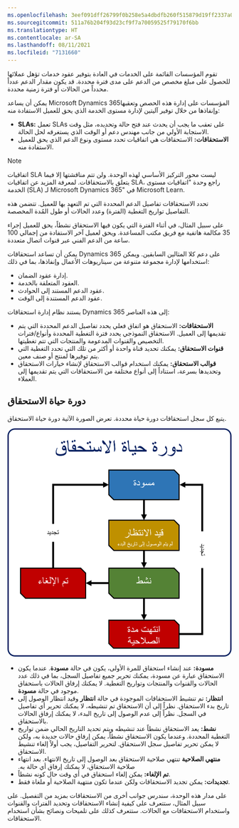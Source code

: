 ```yaml
---
ms.openlocfilehash: 3eef091dff26799f0b258e5a4dbdfb260f515879d19ff2337a0f73d9a9643607
ms.sourcegitcommit: 511a76b204f93d23cf9f7a70059525f79170f6bb
ms.translationtype: HT
ms.contentlocale: ar-SA
ms.lasthandoff: 08/11/2021
ms.locfileid: "7131660"
---
```

تقوم المؤسسات القائمة على الخدمات في العادة بتوفير عقود خدمات تؤهل عملائها للحصول على مبلغ مخصص من الدعم على مدى فترة محددة. قد يكون مقدار الدعم عدداً محدداً من الحالات أو فترة زمنية محددة.

يمكن أن يساعد Microsoft Dynamics 365المؤسسات على إدارة هذه الحصص وتعقبها وإنفاذها من خلال توفير آليتين لإدارة مستوى الخدمة الذي يحق للعميل الاستفادة منه:

- **SLAs:** تعمل ‎SLAs على تعقب ما يجب أن يحدث عند فتح حالة وتحديده، مثل وقت الاستجابة الأولي من جانب مهندس دعم أو الوقت الذي يستغرقه لحل الحالة.
- **الاستحقاقات:** الاستحقاقات هي اتفاقيات تحدد مستوى ونوع الدعم الذي يحق للعميل الاستفادة منه.

> [!NOTE]
> اتفاقيات SLA ليست محور التركيز الأساسي لهذه الوحدة. ولن تتم مناقشتها إلا فيما يتعلق بالاستحقاقات. لمعرفة المزيد عن اتفاقيات SLA، راجع وحدة "اتفاقيات مستوى الخدمة (SLA) لـ Microsoft Dynamics 365" في Microsoft Learn.

تحدد الاستحقاقات تفاصيل الدعم المحددة التي تم التعهد بها للعميل. تتضمن هذه التفاصيل تواريخ التغطية (الفترة) وعدد الحالات أو طول المُدة المخصصة.

على سبيل المثال، في أثناء الفترة التي يكون فيها الاستحقاق نشطاً، يحق للعميل إجراء 35 مكالمة هاتفية مع فريق مكتب المساعدة. ويحق لعميل آخر الاستفادة من إجمالي 100 ساعة من الدعم الفني عبر قنوات اتصال متعددة.

يمكن أن تساعد استحقاقات Dynamics 365 على دعم كلا المثالين السابقين. ويمكن استخدامها لإدارة مجموعة متنوعة من سيناريوهات الأعمال وإنفاذها، بما في ذلك:

- إدارة عقود الضمان.
- العقود المتعلقة بالخدمة.
- عقود الدعم المستند إلى الحوادث.
- عقود الدعم المستندة إلى الوقت.

يستند نظام إدارة استحقاقات Dynamics 365 إلى هذه العناصر:

- **الاستحقاقات:** الاستحقاق هو اتفاق فعلي يحدد تفاصيل الدعم المحددة التي يتم تقديمها إلى العميل. الاستحقاق النموذجي يحدد فترة التغطية المحددة وأنواع/فترات التخصيص والقنوات المدعومة والمنتجات التي تتم تغطيتها.
- **قنوات الاستحقاق:** يمكنك تحديد قناة واحدة أو أكثر من تلك التي تحدد التغطية التي يتم توفيرها لمنتج أو صنف معين.
- **قوالب الاستحقاق:** يمكنك استخدام قوالب الاستحقاق لإنشاء خيارات الاستحقاق وتحديدها بسرعة، استناداً إلى أنواع مختلفة من الاستحقاقات التي يتم تقديمها إلى العملاء.

## <a name="entitlement-lifecycle"></a>دورة حياة الاستحقاق

يتبع كل سجل استحقاقات دورة حياة محددة. تعرض الصورة الآتية دورة حياة الاستحقاق.

![رسم تخطيطي لمثال على دورة حياة الاستحقاق.](../media/EN-Unit1-1.png)

- **مسودة:** عند إنشاء استحقاق للمرة الأولى، يكون في حالة **مسودة**. عندما يكون الاستحقاق عبارة عن مسودة، يمكنك تحرير جميع تفاصيل السجل، بما في ذلك عدد الحالات والقنوات والمنتجات وتواريخ التغطية. لا يمكنك إرفاق الحالات باستحقاق موجود في حالة **مسودة**.
- **انتظار:** تم تنشيط الاستحقاقات الموجودة في حالة **انتظار** وقيد انتظار الوصول إلى تاريخ بدء الاستحقاق. نظراً إلى أن الاستحقاق تم تنشيطه، لا يمكنك تحرير أي تفاصيل في السجل. نظراً إلى عدم الوصول إلى تاريخ البدء، لا يمكنك إرفاق الحالات بالاستحقاق.
- **نشط:** يعد الاستحقاق نشطاً عند تنشيطه ويتم تحديد التاريخ الحالي ضمن تواريخ التغطية المحددة. وعندما يكون الاستحقاق نشطاً، يمكن إرفاق حالات جديدة به، ولكن لا يمكن تحرير تفاصيل سجل الاستحقاق. لتحرير التفاصيل، يجب أولاً إلغاء تنشيط الاستحقاق.
- **‏‫منتهي الصلاحية** تنتهي صلاحية الاستحقاق بعد الوصول إلى تاريخ الانتهاء. بعد انتهاء صلاحية الاستحقاق، لا يمكنك إرفاق أي حالة به.
- **تم الإلغاء:** يمكن إلغاء استحقاق في أي وقت حال كونه نشطاً.
- ‏‏‎**تجديدات‬:** يمكن تجديد الاستحقاقات ولكن عندما تكون منتهية الصلاحية أو ملغاة فقط.

على مدار هذه الوحدة، سندرس جوانب أخرى من الاستحقاقات بمزيد من التفصيل. على سبيل المثال، ستتعرف على كيفية إنشاء الاستحقاقات وتحديد الفترات والقنوات واستخدام الاستحقاقات مع الحالات. ستتعرف كذلك على تلميحات ونصائح بشأن استخدام الاستحقاقات.
